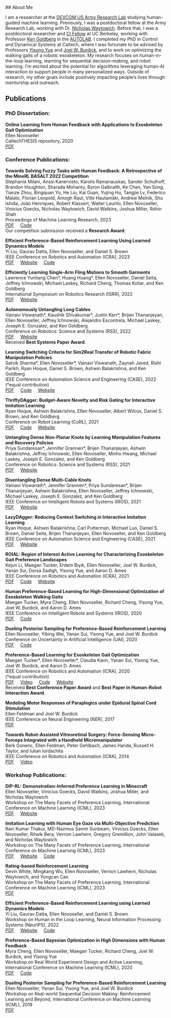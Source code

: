 
<br/>
## About Me

I am a researcher at the [DEVCOM US Army Research Lab](https://www.arl.army.mil/) studying human-guided machine learning. Previously, I was a postdoctoral fellow at the Army Research Lab, working with Dr. [Nicholas Waytowich](https://scholar.google.com/citations?user=leelUAgAAAAJ&hl=en). Before that, I was a postdoctoral researcher and [CI Fellow](https://cifellows2020.org/) at UC Berkeley, working with Professor [Ken Goldberg](https://goldberg.berkeley.edu/) in the [AUTOLAB](http://autolab.berkeley.edu/). I completed my PhD in Control and Dynamical Systems at Caltech, where I was fortunate to be advised by Professors [Yisong Yue](http://yisongyue.com/) and [Joel W. Burdick](http://eas.caltech.edu/people/jburdick), and to work on optimizing the walking gaits of a robotic exoskeleton. My research focuses on human-in-the-loop learning, learning for sequential decision-making, and robot learning. I'm excited about the potential for algorithms leveraging human-AI interaction to support people in many personalized ways. Outside of research, my other goals include positively impacting people’s lives through mentorship and outreach.

<!--robot learning and manipulation and includes work on reinforcement learning, human-in-the-loop learning, and simulation-to-reality transfer. My PhD work centered on human-in-the-loop learning with applications to robotic exoskeleton walking. More broadly, my interests include creating intelligent assistive devices, learning from human feedback, sequential decision-making, and applications of machine learning to robotics and healthcare. Outside of research, my other goals include positively impacting people’s lives through teaching and outreach.-->

<!--I am a postdoctoral researcher and [CI Fellow](https://cifellows2020.org/) at UC Berkeley, working with Professor [Ken Goldberg](https://goldberg.berkeley.edu/) in the [AUTOLAB](http://autolab.berkeley.edu/). Previously, I was a PhD student in Control and Dynamical Systems at Caltech, where I was fortunate to be advised by Professors [Yisong Yue](http://yisongyue.com/) and [Joel W. Burdick](http://eas.caltech.edu/people/jburdick). My research focuses on learning from human feedback, with applications to robot manipulation and human-robot interaction. In addition, my interests include creating intelligent assistive devices, reinforcement learning, sequential decision-making, and applications of machine learning to healthcare. Outside of research, my other goals include positively impacting people’s lives through teaching and outreach.-->

<!--My CV is located [here](Novoseller_Ellen_CV_updated_8_16_2022.pdf).-->

## Publications

### PhD Dissertation:
**Online Learning from Human Feedback with Applications to Exoskeleton Gait Optimization**<br/>
Ellen Novoseller<br/>
CaltechTHESIS repository, 2020<br/>
[PDF](http://thesis.library.caltech.edu/14021/)

<!--### Pre-Prints:
**Policy-Based Bayesian Experimental Design for Non-Differentiable Implicit Models**<br/>
Vincent Lim, Ellen Novoseller, Jeffrey Ichnowski, Huang Huang, and Ken Goldberg<br/>
ArXiv pre-print, 2022<br/>
[PDF](https://arxiv.org/pdf/2203.04272.pdf)-->

### Conference Publications:

**Towards Solving Fuzzy Tasks with Human Feedback: A Retrospective of the MineRL BASALT 2022 Competition**<br/>
Stephanie Milani, Anssi Kanervisto, Karolis Ramanauskas, Sander Schulhoff, Brandon Houghton, Sharada Mohanty, Byron Galbraith, Ke Chen, Yan Song, Tianze Zhou, Bingquan Yu, He Liu, Kai Guan, Yujing Hu, Tangjie Lv, Federico Malato, Florian Leopold, Amogh Raut, Ville Hautamäki, Andrew Melnik, Shu Ishida, João Henriques, Robert Klassert, Walter Laurito, Ellen Novoseller, Vinicius Goecks, Nicholas Waytowich, David Watkins, Joshua Miller, Rohin Shah <br/>
Proceedings of Machine Learning Research, 2023<br/>
[PDF](https://arxiv.org/abs/2303.13512)  &nbsp;&nbsp;&nbsp; [Code](https://github.com/nwayt001/preference-IQL) <br/>
Our competition submission received a **Research Award**.

**Efficient Preference-Based Reinforcement Learning Using Learned Dynamics Models**<br/>
Yi Liu, Gaurav Datta, Ellen Novoseller, and Daniel S. Brown <br/>
IEEE Conference on Robotics and Automation (ICRA), 2023 <br/>
[PDF](https://ieeexplore.ieee.org/document/10161081)  &nbsp;&nbsp;&nbsp; [Website](https://sites.google.com/berkeley.edu/mop-rl)  &nbsp;&nbsp;&nbsp; [Code](https://github.com/yiliu77/MB-TREX)

**Efficiently Learning Single-Arm Fling Motions to Smooth Garments**<br/>
Lawrence Yunliang Chen\*, Huang Huang\*, Ellen Novoseller, Daniel Seita, Jeffrey Ichnowski, Michael Laskey, Richard Cheng, Thomas Kollar, and Ken Goldberg<br/>
International Symposium on Robotics Research (ISRR), 2022<br/>
[PDF](https://arxiv.org/pdf/2206.08921.pdf) &nbsp;&nbsp;&nbsp; [Website](https://sites.google.com/view/single-arm-fling/home)

**Autonomously Untangling Long Cables**<br/>
Vainavi Viswanath\*, Kaushik Shivakumar\*, Justin Kerr\*, Brijen Thananjeyan, Ellen Novoseller, Jeffrey Ichnowski, Alejandro Escontrela, Michael Laskey, Joseph E. Gonzalez, and Ken Goldberg<br/>
Conference on Robotics: Science and Systems (RSS), 2022<br/>
[PDF](http://www.roboticsproceedings.org/rss18/p034.pdf) &nbsp;&nbsp;&nbsp; [Website](https://sites.google.com/view/rss-2022-untangling/home) <br/>
Received **Best Systems Paper Award**.

**Learning Switching Criteria for Sim2Real Transfer of Robotic Fabric Manipulation Policies**<br/>
Satvik Sharma\*, Ellen Novoseller\*, Vainavi Viswanath, Zaynah Javed, Rishi Parikh, Ryan Hoque, Daniel S. Brown, Ashwin Balakrishna, and Ken Goldberg<br/>
IEEE Conference on Automation Science and Engineering (CASE), 2022<br/>
(*equal contribution)<br/>
[PDF](https://arxiv.org/pdf/2207.00911.pdf)  &nbsp;&nbsp;&nbsp; [Code](https://github.com/ernovoseller/BC_switching_criteria)  &nbsp;&nbsp;&nbsp; [Website](https://sites.google.com/view/learning-switching-criteria)

**ThriftyDAgger: Budget-Aware Novelty and Risk Gating for Interactive Imitation Learning**<br/>
Ryan Hoque, Ashwin Balakrishna, Ellen Novoseller, Albert Wilcox, Daniel S. Brown, and Ken Goldberg<br/>
Conference on Robot Learning (CoRL), 2021<br/>
[PDF](https://arxiv.org/pdf/2109.08273.pdf)  &nbsp;&nbsp;&nbsp; [Code](https://github.com/ryanhoque/thriftydagger)   &nbsp;&nbsp;&nbsp; [Website](https://sites.google.com/view/thrifty-dagger/home)

**Untangling Dense Non-Planar Knots by Learning Manipulation Features and Recovery Policies**<br/>
Priya Sundaresan\*, Jennifer Grannen\*, Brijen Thananjeyan, Ashwin Balakrishna, Jeffrey Ichnowski, Ellen Novoseller, Minho Hwang, Michael Laskey, Joseph E. Gonzalez, and Ken Goldberg<br/>
Conference on Robotics: Science and Systems (RSS), 2021<br/>
[PDF](https://arxiv.org/abs/2107.08942) &nbsp;&nbsp;&nbsp; [Website](https://sites.google.com/berkeley.edu/non-planar-untangling)

**Disentangling Dense Multi-Cable Knots**<br/>
Vainavi Viswanath\*, Jennifer Grannen\*, Priya Sundaresan\*, Brijen Thananjeyan, Ashwin Balakrishna, Ellen Novoseller, Jeffrey Ichnowski, Michael Laskey, Joseph E. Gonzalez, and Ken Goldberg<br/>
IEEE Conference on Intelligent Robots and Systems (IROS), 2021<br/>
[PDF](https://arxiv.org/abs/2106.02252) &nbsp;&nbsp;&nbsp; [Website](https://sites.google.com/view/multi-cable-disentangling)

**LazyDAgger: Reducing Context Switching in Interactive Imitation Learning**<br/>
Ryan Hoque, Ashwin Balakrishna, Carl Putterman, Michael Luo, Daniel S. Brown, Daniel Seita, Brijen Thananjeyan, Ellen Novoseller, and Ken Goldberg<br/>
IEEE Conference on Automation Science and Engineering (CASE), 2021<br/>
[PDF](https://arxiv.org/abs/2104.00053) &nbsp;&nbsp;&nbsp; [Website](https://sites.google.com/view/lazydagger/home)

**ROIAL: Region of Interest Active Learning for Characterizing Exoskeleton Gait Preference Landscapes**<br/>
Kejun Li, Maegan Tucker, Erdem Bıyık, Ellen Novoseller, Joel W. Burdick, Yanan Sui, Dorsa Sadigh, Yisong Yue, and Aaron D. Ames<br/>
IEEE Conference on Robotics and Automation (ICRA), 2021<br/>
[PDF](https://arxiv.org/abs/2011.04812)  &nbsp;&nbsp;&nbsp; [Code](https://github.com/kli58/ROIAL) &nbsp;&nbsp;&nbsp; [Website](https://sites.google.com/view/roial-icra2021/home)

**Human Preference-Based Learning for High-Dimensional Optimization of Exoskeleton Walking Gaits**<br/>
Maegan Tucker, Myra Cheng, Ellen Novoseller, Richard Cheng, Yisong Yue, Joel W. Burdick, and Aaron D. Ames<br/>
IEEE Conference on Intelligent Robots and Systems (IROS), 2020<br/>
[PDF](https://arxiv.org/abs/2003.06495)  &nbsp;&nbsp;&nbsp; [Code](https://github.com/myracheng/linecospar)

**Dueling Posterior Sampling for Preference-Based Reinforcement Learning**<br/>
Ellen Novoseller, Yibing Wei, Yanan Sui, Yisong Yue, and Joel W. Burdick<br/>
Conference on Uncertainty in Artificial Intelligence (UAI), 2020<br/>
[PDF](https://arxiv.org/abs/1908.01289)  &nbsp;&nbsp;&nbsp; [Code](https://github.com/ernovoseller/DuelingPosteriorSampling)

**Preference-Based Learning for Exoskeleton Gait Optimization**<br/>
Maegan Tucker\*, Ellen Novoseller\*, Claudia Kann, Yanan Sui, Yisong Yue, Joel W. Burdick, and Aaron D. Ames<br/>
IEEE Conference on Robotics and Automation (ICRA), 2020<br/>
(*equal contribution)<br/>
[PDF](https://arxiv.org/abs/1909.12316) &nbsp;&nbsp;&nbsp; [Video](https://www.youtube.com/watch?v=-27sHXsvONE) &nbsp;&nbsp;&nbsp; [Code](https://github.com/ernovoseller/CoSpar) &nbsp;&nbsp;&nbsp; [Website](https://sites.google.com/view/cospar/) <br/>
Received **Best Conference Paper Award** and **Best Paper in Human-Robot Interaction Award**.

**Modeling Motor Responses of Paraplegics under Epidural Spinal Cord Stimulation**<br/>
Ellen Feldman and Joel W. Burdick<br/>
IEEE Conference on Neural Engineering (NER), 2017<br/>
[PDF](https://ieeexplore.ieee.org/document/8008363)

**Towards Robot-Assisted Vitreoretinal Surgery: Force-Sensing Micro-Forceps Integrated with a Handheld Micromanipulator**<br/>
Berk Gonenc, Ellen Feldman, Peter Gehlbach, James Handa, Russell H. Taylor, and Iulian Iordachita<br/>
IEEE Conference on Robotics and Automation (ICRA), 2014<br/>
[PDF](https://ieeexplore.ieee.org/document/6907035) &nbsp;&nbsp;&nbsp; [Video](https://ieeexplore.ieee.org/document/6907035/media#media)

### Workshop Publications:

**DIP-RL: Demonstration-Inferred Preference Learning in Minecraft**<br/>
Ellen Novoseller, Vinicius Goecks, David Watkins, Joshua Miller, and Nicholas Waytowich <br/>
Workshop on The Many Facets of Preference Learning, International Conference on Machine Learning (ICML), 2023<br/>
[PDF](https://arxiv.org/abs/2307.12158)  &nbsp;&nbsp;&nbsp; [Website](https://sites.google.com/view/dip-rl)

**Imitation Learning with Human Eye Gaze via Multi-Objective Prediction**<br/>
Ravi Kumar Thakur, MD-Nazmus Samin Sunbeam, Vinicius Goecks, Ellen Novoseller, Ritwik Bera, Vernon Lawhern, Gregory Gremillion, John Valasek, and Nicholas Waytowich <br/>
Workshop on The Many Facets of Preference Learning, International Conference on Machine Learning (ICML), 2023<br/>
[PDF](https://arxiv.org/abs/2102.13008)  &nbsp;&nbsp;&nbsp; [Website](https://sites.google.com/view/gaze-regularized-il/)  &nbsp;&nbsp;&nbsp; [Code](https://sites.google.com/view/dip-rl)

**Rating-based Reinforcement Learning**<br/>
Devin White, Mingkang Wu, Ellen Novoseller, Vernon Lawhern, Nicholas Waytowich, and Yongcan Cao <br/>
Workshop on The Many Facets of Preference Learning, International Conference on Machine Learning (ICML), 2023<br/>
[PDF](https://arxiv.org/abs/2307.16348)

**Efficient Preference-Based Reinforcement Learning using Learned Dynamics Models**<br/>
Yi Liu, Gaurav Datta, Ellen Novoseller, and Daniel S. Brown <br/>
Workshop on Human in the Loop Learning, Neural Information Processing Systems (NeurIPS), 2022<br/>
[PDF](https://arxiv.org/pdf/2301.04741.pdf)  &nbsp;&nbsp;&nbsp; [Website](https://sites.google.com/berkeley.edu/mop-rl)  &nbsp;&nbsp;&nbsp; [Code](https://github.com/yiliu77/MB-TREX)

**Preference-Based Bayesian Optimization in High Dimensions with Human Feedback**<br/>
Myra Cheng, Ellen Novoseller, Maegan Tucker, Richard Cheng, Joel W. Burdick, and Yisong Yue<br/>
Workshop on Real World Experiment Design and Active Learning, International Conference on Machine Learning (ICML), 2020<br/>
[PDF](https://realworldml.github.io/files/cr/17_RealML_workshop_2020_LineCoSpar.pdf)  &nbsp;&nbsp;&nbsp; [Code](https://github.com/myracheng/linecospar)

**Dueling Posterior Sampling for Preference-Based Reinforcement Learning**<br/>
Ellen Novoseller, Yanan Sui, Yisong Yue, and Joel W. Burdick<br/>
Workshop on Real-world Sequential Decision Making: Reinforcement Learning and Beyond, International Conference on Machine Learning (ICML), 2019<br/>
[PDF](https://realworld-sdm.github.io/paper/47.pdf)

